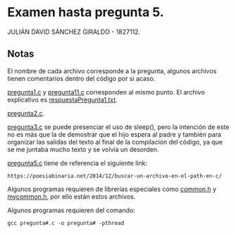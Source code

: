 # Examen hasta pregunta 5.
JULIÁN DAVID SÁNCHEZ GIRALDO - 1827112.
## Notas
El nombre de cada archivo corresponde a la pregunta, algunos archivos tienen comentarios
dentro del código por si acaso.

[pregunta1.c](pregunta1.c) y [pregunta11.c](pregunta11.c) corresponden al mismo punto. El archivo explicativo
es [respuestaPregunta1.txt](respuestaPregunta1.txt).

[pregunta2.c](pregunta2.c).

[pregunta3.c](pregunta3.c) se puede presenciar el uso de sleep(), pero la intención de este no es más que la de demostrar que el hijo espera al padre y también para organizar las salidas del texto al final de la compilación del código, ya que se me juntaba mucho texto y se volvía un desorden.

[pregunta5.c](pregunta5.c) tiene de referencia el siguiente link:
```
https://poesiabinaria.net/2014/12/buscar-un-archivo-en-el-path-en-c/
```

Algunos programas requieren de librerías especiales
como [common.h](common.h) y [mycommon.h](mycommon.h), por ello están estos archivos.

Algunos programas requieren del comando:
```
gcc pregunta#.c -o pregunta# -pthread
```


